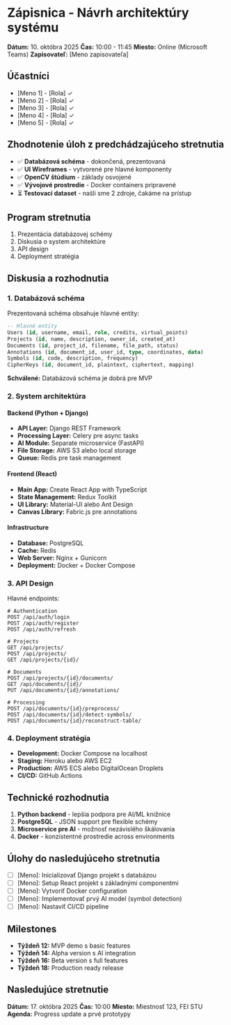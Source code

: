 # Zápisnica - Návrh architektúry systému
**Dátum:** 10. októbra 2025
**Čas:** 10:00 - 11:45
**Miesto:** Online (Microsoft Teams)
**Zapisovateľ:** [Meno zapisovateľa]

## Účastníci
- [Meno 1] - [Rola] ✓
- [Meno 2] - [Rola] ✓
- [Meno 3] - [Rola] ✓
- [Meno 4] - [Rola] ✓
- [Meno 5] - [Rola] ✓

## Zhodnotenie úloh z predchádzajúceho stretnutia
- ✅ **Databázová schéma** - dokončená, prezentovaná
- ✅ **UI Wireframes** - vytvorené pre hlavné komponenty
- ✅ **OpenCV štúdium** - základy osvojené
- ✅ **Vývojové prostredie** - Docker containers pripravené
- ⏳ **Testovací dataset** - našli sme 2 zdroje, čakáme na prístup

## Program stretnutia
1. Prezentácia databázovej schémy
2. Diskusia o system architektúre
3. API design
4. Deployment stratégia

## Diskusia a rozhodnutia

### 1. Databázová schéma
Prezentovaná schéma obsahuje hlavné entity:

```sql
-- Hlavné entity
Users (id, username, email, role, credits, virtual_points)
Projects (id, name, description, owner_id, created_at)
Documents (id, project_id, filename, file_path, status)
Annotations (id, document_id, user_id, type, coordinates, data)
Symbols (id, code, description, frequency)
CipherKeys (id, document_id, plaintext, ciphertext, mapping)
```

**Schválené:** Databázová schéma je dobrá pre MVP

### 2. System architektúra

#### Backend (Python + Django)
- **API Layer:** Django REST Framework
- **Processing Layer:** Celery pre async tasks
- **AI Module:** Separate microservice (FastAPI)
- **File Storage:** AWS S3 alebo local storage
- **Queue:** Redis pre task management

#### Frontend (React)
- **Main App:** Create React App with TypeScript
- **State Management:** Redux Toolkit
- **UI Library:** Material-UI alebo Ant Design
- **Canvas Library:** Fabric.js pre annotations

#### Infrastructure
- **Database:** PostgreSQL
- **Cache:** Redis
- **Web Server:** Nginx + Gunicorn
- **Deployment:** Docker + Docker Compose

### 3. API Design
Hlavné endpoints:

```
# Authentication
POST /api/auth/login
POST /api/auth/register
POST /api/auth/refresh

# Projects
GET /api/projects/
POST /api/projects/
GET /api/projects/{id}/

# Documents
POST /api/projects/{id}/documents/
GET /api/documents/{id}/
PUT /api/documents/{id}/annotations/

# Processing
POST /api/documents/{id}/preprocess/
POST /api/documents/{id}/detect-symbols/
POST /api/documents/{id}/reconstruct-table/
```

### 4. Deployment stratégia
- **Development:** Docker Compose na localhost
- **Staging:** Heroku alebo AWS EC2
- **Production:** AWS ECS alebo DigitalOcean Droplets
- **CI/CD:** GitHub Actions

## Technické rozhodnutia
1. **Python backend** - lepšia podpora pre AI/ML knižnice
2. **PostgreSQL** - JSON support pre flexible schémy
3. **Microservice pre AI** - možnosť nezávislého škálovania
4. **Docker** - konzistentné prostredie across environments

## Úlohy do nasledujúceho stretnutia
- [ ] [Meno]: Inicializovať Django projekt s databázou
- [ ] [Meno]: Setup React projekt s základnými componentmi
- [ ] [Meno]: Vytvoriť Docker configuration
- [ ] [Meno]: Implementovať prvý AI model (symbol detection)
- [ ] [Meno]: Nastaviť CI/CD pipeline

## Milestones
- **Týždeň 12:** MVP demo s basic features
- **Týždeň 14:** Alpha version s AI integration
- **Týždeň 16:** Beta version s full features
- **Týždeň 18:** Production ready release

## Nasledujúce stretnutie
**Dátum:** 17. októbra 2025
**Čas:** 10:00
**Miesto:** Miestnosť 123, FEI STU
**Agenda:** Progress update a prvé prototypy
